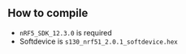## How to compile ##

* `nRF5_SDK_12.3.0` is required
* Softdevice is `s130_nrf51_2.0.1_softdevice.hex`
